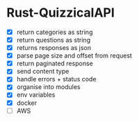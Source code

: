 # Rust-QuizzicalAPI

- [x] return categories as string
- [x] return questions as string
- [x] returns responses as json
- [x] parse page size and offset from request
- [x] return paginated response
- [x] send content type
- [x] handle errors + status code
- [x] organise into modules
- [x] env variables
- [x] docker
- [ ] AWS